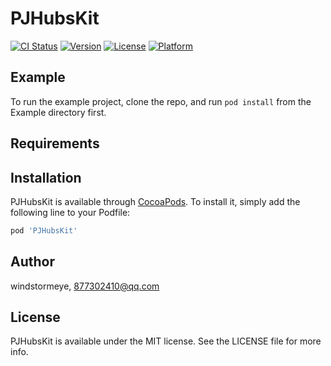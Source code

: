 # PJHubsKit

[![CI Status](https://img.shields.io/travis/windstormeye/PJHubsKit.svg?style=flat)](https://travis-ci.org/windstormeye/PJHubsKit)
[![Version](https://img.shields.io/cocoapods/v/PJHubsKit.svg?style=flat)](https://cocoapods.org/pods/PJHubsKit)
[![License](https://img.shields.io/cocoapods/l/PJHubsKit.svg?style=flat)](https://cocoapods.org/pods/PJHubsKit)
[![Platform](https://img.shields.io/cocoapods/p/PJHubsKit.svg?style=flat)](https://cocoapods.org/pods/PJHubsKit)

## Example

To run the example project, clone the repo, and run `pod install` from the Example directory first.

## Requirements

## Installation

PJHubsKit is available through [CocoaPods](https://cocoapods.org). To install
it, simply add the following line to your Podfile:

```ruby
pod 'PJHubsKit'
```

## Author

windstormeye, 877302410@qq.com

## License

PJHubsKit is available under the MIT license. See the LICENSE file for more info.
